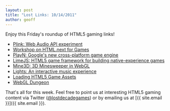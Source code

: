 ```yaml
---
layout: post
title: "Lost Links: 10/14/2011"
author: geoff
---
```

Enjoy this Friday's roundup of HTML5 gaming links!

* [Plink: Web Audio API experiment][1]
* [Workshop on HTML.next for Games][2]
* [PlayN: Google's new cross-platform game engine][3]
* [LimeJS: HTML5 game framework for building native-experience games][4]
* [Mine3D: 3D Minesweeper in WebGL][5]
* [Lights: An interactive music experience][6]
* [Loading HTML5 Game Assets][7]
* [WebGL Dungeon][8]

That's all for this week. Feel free to point us at interesting HTML5 gaming content via Twitter ([@lostdecadegames](https://twitter.com/#!/lostdecadegames)) or by emailing us at [{{ site.email }}]({{ site.email }}).

[1]: http://labs.dinahmoe.com/plink/
[2]: http://www.w3.org/2011/09/games/
[3]: https://developers.google.com/playn/
[4]: http://www.limejs.com/
[5]: http://egraether.com/mine3d/
[6]: http://lights.elliegoulding.com/
[7]: http://blog.gopherwoodstudios.com/2011/10/loading-html5-game-assets.html
[8]: http://www.ambiera.at/coppercube/demos/version3/dynamiclight/embedwebgl.html
